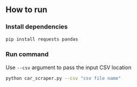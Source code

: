 ## How to run

### Install dependencies

```bash
pip install requests pandas
```

### Run command

Use `--csv` argument to pass the input CSV location

```bash
python car_scraper.py --csv "csv file name"
```

